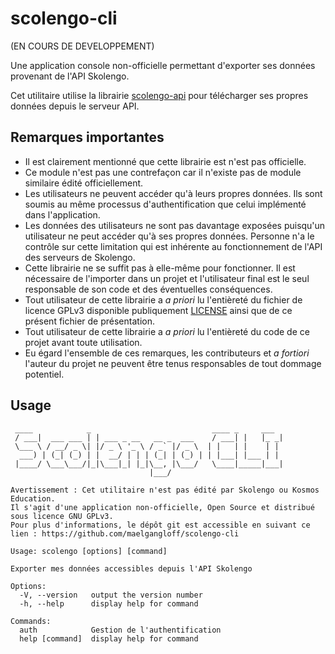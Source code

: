# scolengo-cli
(EN COURS DE DEVELOPPEMENT)

Une application console non-officielle permettant d'exporter ses données provenant de l'API Skolengo.

Cet utilitaire utilise la librairie [scolengo-api](https://github.com/maelgangloff/scolengo-api) pour télécharger ses propres données depuis le serveur API.


## Remarques importantes
 - Il est clairement mentionné que cette librairie est n'est pas officielle.
 - Ce module n'est pas une contrefaçon car il n'existe pas de module similaire édité officiellement.
 - Les utilisateurs ne peuvent accéder qu'à leurs propres données. Ils sont soumis au même processus d'authentification que celui implémenté dans l'application.
 - Les données des utilisateurs ne sont pas davantage exposées puisqu'un utilisateur ne peut accéder qu'à ses propres données. Personne n'a le contrôle sur cette limitation qui est inhérente au fonctionnement de l'API des serveurs de Skolengo.
 - Cette librairie ne se suffit pas à elle-même pour fonctionner. Il est nécessaire de l'importer dans un projet et l'utilisateur final est le seul responsable de son code et des éventuelles conséquences.
 - Tout utilisateur de cette librairie a *a priori* lu l'entièreté du fichier de licence GPLv3 disponible publiquement [LICENSE](https://github.com/maelgangloff/scolengo-cli/blob/master/LICENSE) ainsi que de ce présent fichier de présentation.
 - Tout utilisateur de cette librairie a *a priori* lu l'entièreté du code de ce projet avant toute utilisation.
 - Eu égard l'ensemble de ces remarques, les contributeurs et *a fortiori* l'auteur du projet ne peuvent être tenus responsables de tout dommage potentiel.


## Usage

```
 ____            _                           ____ _     ___ 
 / ___|  ___ ___ | | ___ _ __   __ _  ___    / ___| |   |_ _|
 \___ \ / __/ _ \| |/ _ \ '_ \ / _` |/ _ \  | |   | |    | | 
  ___) | (_| (_) | |  __/ | | | (_| | (_) | | |___| |___ | | 
 |____/ \___\___/|_|\___|_| |_|\__, |\___/   \____|_____|___|
                               |___/                         

Avertissement : Cet utilitaire n'est pas édité par Skolengo ou Kosmos Education.
Il s'agit d'une application non-officielle, Open Source et distribué sous licence GNU GPLv3.
Pour plus d'informations, le dépôt git est accessible en suivant ce lien : https://github.com/maelgangloff/scolengo-cli

Usage: scolengo [options] [command]

Exporter mes données accessibles depuis l'API Skolengo

Options:
  -V, --version   output the version number
  -h, --help      display help for command

Commands:
  auth            Gestion de l'authentification
  help [command]  display help for command
```
